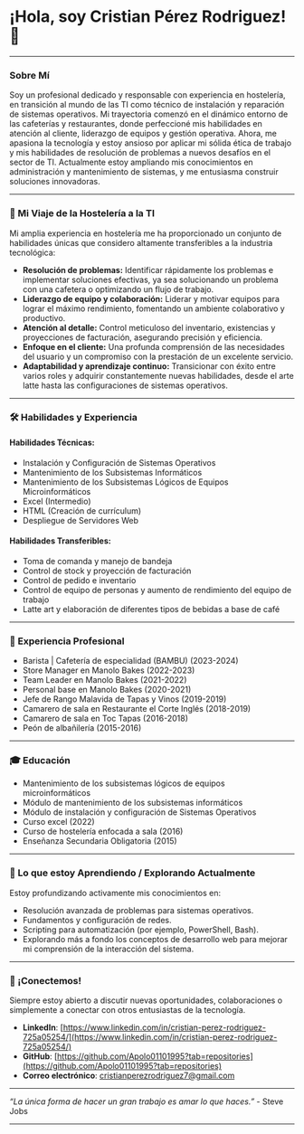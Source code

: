 # ¡Hola, soy Cristian Pérez Rodriguez! 👋

---

### Sobre Mí

Soy un profesional dedicado y responsable con experiencia en hostelería, en transición al mundo de las TI como técnico de instalación y reparación de sistemas operativos. Mi trayectoria comenzó en el dinámico entorno de las cafeterías y restaurantes, donde perfeccioné mis habilidades en atención al cliente, liderazgo de equipos y gestión operativa. Ahora, me apasiona la tecnología y estoy ansioso por aplicar mi sólida ética de trabajo y mis habilidades de resolución de problemas a nuevos desafíos en el sector de TI. Actualmente estoy ampliando mis conocimientos en administración y mantenimiento de sistemas, y me entusiasma construir soluciones innovadoras.

---

### 🚀 Mi Viaje de la Hostelería a la TI

Mi amplia experiencia en hostelería me ha proporcionado un conjunto de habilidades únicas que considero altamente transferibles a la industria tecnológica:

* **Resolución de problemas:** Identificar rápidamente los problemas e implementar soluciones efectivas, ya sea solucionando un problema con una cafetera o optimizando un flujo de trabajo.
* **Liderazgo de equipo y colaboración:** Liderar y motivar equipos para lograr el máximo rendimiento, fomentando un ambiente colaborativo y productivo.
* **Atención al detalle:** Control meticuloso del inventario, existencias y proyecciones de facturación, asegurando precisión y eficiencia.
* **Enfoque en el cliente:** Una profunda comprensión de las necesidades del usuario y un compromiso con la prestación de un excelente servicio.
* **Adaptabilidad y aprendizaje continuo:** Transicionar con éxito entre varios roles y adquirir constantemente nuevas habilidades, desde el arte latte hasta las configuraciones de sistemas operativos.

---

### 🛠️ Habilidades y Experiencia

#### Habilidades Técnicas:

* Instalación y Configuración de Sistemas Operativos
* Mantenimiento de los Subsistemas Informáticos
* Mantenimiento de los Subsistemas Lógicos de Equipos Microinformáticos
* Excel (Intermedio)
* HTML (Creación de currículum)
* Despliegue de Servidores Web

#### Habilidades Transferibles:

* Toma de comanda y manejo de bandeja
* Control de stock y proyección de facturación
* Control de pedido e inventario
* Control de equipo de personas y aumento de rendimiento del equipo de trabajo
* Latte art y elaboración de diferentes tipos de bebidas a base de café

---

### 💼 Experiencia Profesional

* Barista | Cafetería de especialidad (BAMBU) (2023-2024)
* Store Manager en Manolo Bakes (2022-2023)
* Team Leader en Manolo Bakes (2021-2022)
* Personal base en Manolo Bakes (2020-2021)
* Jefe de Rango Malavida de Tapas y Vinos (2019-2019)
* Camarero de sala en Restaurante el Corte Inglés (2018-2019)
* Camarero de sala en Toc Tapas (2016-2018)
* Peón de albañilería (2015-2016)

---

### 🎓 Educación

* Mantenimiento de los subsistemas lógicos de equipos microinformáticos
* Módulo de mantenimiento de los subsistemas informáticos
* Módulo de instalación y configuración de Sistemas Operativos
* Curso excel (2022)
* Curso de hostelería enfocada a sala (2016)
* Enseñanza Secundaria Obligatoria (2015)

---

### 🌱 Lo que estoy Aprendiendo / Explorando Actualmente

Estoy profundizando activamente mis conocimientos en:

* Resolución avanzada de problemas para sistemas operativos.
* Fundamentos y configuración de redes.
* Scripting para automatización (por ejemplo, PowerShell, Bash).
* Explorando más a fondo los conceptos de desarrollo web para mejorar mi comprensión de la interacción del sistema.

---

### 🤝 ¡Conectemos!

Siempre estoy abierto a discutir nuevas oportunidades, colaboraciones o simplemente a conectar con otros entusiastas de la tecnología.

* **LinkedIn**: [https://www.linkedin.com/in/cristian-perez-rodriguez-725a05254/](https://www.linkedin.com/in/cristian-perez-rodriguez-725a05254/)
* **GitHub**: [https://github.com/Apolo01101995?tab=repositories](https://github.com/Apolo01101995?tab=repositories)
* **Correo electrónico**: cristianperezrodriguez7@gmail.com

---

_“La única forma de hacer un gran trabajo es amar lo que haces.”_ - Steve Jobs

---
